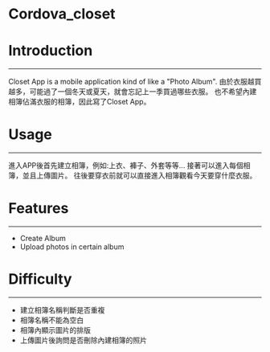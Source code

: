 # Cordova_closet

# Introduction
---
Closet App is a mobile application kind of like a "Photo Album".
由於衣服越買越多，可能過了一個冬天或夏天，就會忘記上一季買過哪些衣服。
也不希望內建相簿佔滿衣服的相簿，因此寫了Closet App。

# Usage
---
進入APP後首先建立相簿，例如:上衣、褲子、外套等等...
接著可以進入每個相簿，並且上傳圖片。
往後要穿衣前就可以直接進入相簿觀看今天要穿什麼衣服。

# Features
---
- Create Album
- Upload photos in certain album

# Difficulty
---
- 建立相簿名稱判斷是否重複
- 相簿名稱不能為空白
- 相簿內顯示圖片的排版
- 上傳圖片後詢問是否刪除內建相簿的照片
